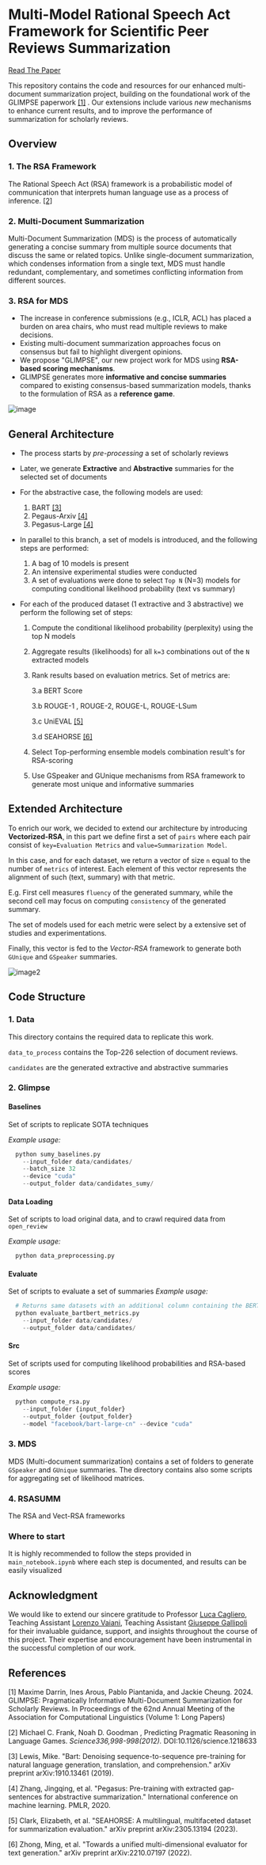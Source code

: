 
# Multi-Model Rational Speech Act Framework for Scientific Peer Reviews Summarization
[Read The Paper](https://arxiv.org/abs/2406.07359)

This repository contains the code and resources for our enhanced multi-document summarization project, building on the foundational work of the GLIMPSE paperwork <a href="#ref1">[1]</a> . Our extensions include various *new* mechanisms to enhance current results, and to improve the performance of summarization for scholarly reviews.

## Overview
### 1. The RSA Framework
The Rational Speech Act (RSA) framework is a probabilistic model of communication that interprets human language use as a process of inference. <a href="#ref2">[2]</a>

### 2. Multi-Document Summarization
Multi-Document Summarization (MDS) is the process of automatically generating a concise summary from multiple source documents that discuss the same or related topics. Unlike single-document summarization, which condenses information from a single text, MDS must handle redundant, complementary, and sometimes conflicting information from different sources.

### 3. RSA for MDS
- The increase in conference submissions (e.g., ICLR, ACL) has placed a burden on area chairs, who must read multiple reviews to make decisions.
- Existing multi-document summarization approaches focus on consensus but fail to highlight divergent opinions.
- We propose "GLIMPSE", our new project work for MDS using **RSA-based scoring mechanisms**. 
- GLIMPSE generates more **informative and concise summaries** compared to existing consensus-based summarization models, thanks to the formulation of RSA as a **reference game**.

![image](imgs/d1.jpg)

## General Architecture
- The process starts by *pre-processing* a set of scholarly reviews
- Later, we generate **Extractive** and **Abstractive** summaries for the selected set of documents
- For the abstractive case, the following models are used:
  1. BART <a href="#ref3">[3]</a>
  2. Pegaus-Arxiv <a href="#ref4">[4]</a>
  3. Pegasus-Large <a href="#ref4">[4]</a>

- In parallel to this branch, a set of models is introduced, and the following steps are performed:

  1. A bag of 10 models is present
  2. An intensive experimental studies were conducted 
  3. A set of evaluations were done to select `Top N` (N=3) models for computing conditional likelihood probability (text vs summary)

- For each of the produced dataset (1 extractive and 3 abstractive) we perform the following set of steps:

  1. Compute the conditional likelihood probability (perplexity) using the top N models
  2. Aggregate results (likelihoods) for all `k=3` combinations out of the `N` extracted models
  3. Rank results based on evaluation metrics. Set of metrics are:

      3.a BERT Score

      3.b ROUGE-1 , ROUGE-2, ROUGE-L, ROUGE-LSum

      3.c UniEVAL <a href="#ref5">[5]</a>
      
      3.d SEAHORSE <a href="#ref6">[6]</a>
  4. Select Top-performing ensemble models combination result's for RSA-scoring
  5. Use GSpeaker and GUnique mechanisms from RSA framework to generate most unique and informative summaries

## Extended Architecture
To enrich our work, we decided to extend our architecture by introducing **Vectorized-RSA**, in this part we define first a set of `pairs` where each pair consist of `key=Evaluation Metrics` and `value=Summarization Model`. 

In this case, and for each dataset, we return a vector of size `n` equal to the number of `metrics` of interest. Each element of this vector represents the alignment of such (text, summary) with that metric.

E.g. First cell measures `fluency` of the generated summary, while the second cell may focus on computing `consistency` of the generated summary.

The set of models used for each metric were select by a extensive set of studies and experimentations.

Finally, this vector is fed to the *Vector-RSA* framework to generate both `GUnique` and `GSpeaker` summaries.

![image2](imgs/d2.png)


## Code Structure

### 1. Data
This directory contains the required data to replicate this work.

`data_to_process` contains the Top-226 selection of document reviews.

`candidates` are the generated extractive and abstractive summaries 

### 2. Glimpse

  #### Baselines
  Set of scripts to replicate SOTA techniques
  
  *Example usage:*
  ```python
    python sumy_baselines.py 
      --input_folder data/candidates/ 
      --batch_size 32 
      --device "cuda" 
      --output_folder data/candidates_sumy/
  ```

  #### Data Loading
  Set of scripts to load original data, and to crawl required data from `open_review`

  *Example usage:*
  ```python
    python data_preprocessing.py
  ```

  #### Evaluate
  Set of scripts to evaluate a set of summaries
  *Example usage:*
  ```python
    # Returns same datasets with an additional column containing the BERTScore
    python evaluate_bartbert_metrics.py 
      --input_folder data/candidates/ 
      --output_folder data/candidates/
  ```

  #### Src
  Set of scripts used for computing likelihood probabilities and RSA-based scores

  *Example usage:*
  ```python
    python compute_rsa.py 
      --input_folder {input_folder} 
      --output_folder {output_folder} 
      --model "facebook/bart-large-cn" --device "cuda"
  ```

### 3. MDS
MDS (Multi-document summarization) contains a set of folders to generate `GSpeaker` and `GUnique` summaries. The directory contains also some scripts for aggregating set of likelihood matrices.

### 4. RSASUMM
The RSA and Vect-RSA frameworks

### Where to start
It is highly recommended to follow the steps provided in `main_notebook.ipynb` where each step is documented, and results can be easily visualized



## Acknowledgment

We would like to extend our sincere gratitude to Professor [Luca Cagliero](https://www.polito.it/personale?p=023058), Teaching Assistant [Lorenzo Vaiani](https://www.polito.it/personale?p=lorenzo.vaiani), Teaching Assistant [Giuseppe Gallipoli](https://www.polito.it/personale?p=giuseppe.gallipoli) for their invaluable guidance, support, and insights throughout the course of this project. Their expertise and encouragement have been instrumental in the successful completion of our work.


## References
<a id="ref1">[1]</a> Maxime Darrin, Ines Arous, Pablo Piantanida, and Jackie Cheung. 2024. GLIMPSE: Pragmatically Informative Multi-Document Summarization for Scholarly Reviews. In Proceedings of the 62nd Annual Meeting of the Association for Computational Linguistics (Volume 1: Long Papers)

<a id="ref2">[2]</a> Michael C. Frank, Noah D. Goodman , Predicting Pragmatic Reasoning in Language Games. *Science336,998-998(2012).* DOI:10.1126/science.1218633

<a id="ref3">[3]</a> Lewis, Mike. "Bart: Denoising sequence-to-sequence pre-training for natural language generation, translation, and comprehension." arXiv preprint arXiv:1910.13461 (2019).

<a id="ref4">[4]</a> Zhang, Jingqing, et al. "Pegasus: Pre-training with extracted gap-sentences for abstractive summarization." International conference on machine learning. PMLR, 2020.

<a id="ref5">[5]</a> Clark, Elizabeth, et al. "SEAHORSE: A multilingual, multifaceted dataset for summarization evaluation." arXiv preprint arXiv:2305.13194 (2023).

<a id="ref6">[6]</a> Zhong, Ming, et al. "Towards a unified multi-dimensional evaluator for text generation." arXiv preprint arXiv:2210.07197 (2022).
